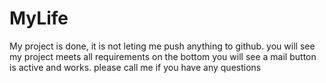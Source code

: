 # MyLife
My project is done, it is not leting me push anything to github. you will see my project meets all requirements
on the bottom you will see a mail button is active and works. please call me if you have any questions
